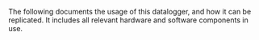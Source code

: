 The following documents the usage of this datalogger, and how it can be replicated. It includes all relevant hardware and software components in use. 
